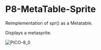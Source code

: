 # P8-MetaTable-Sprite
Reimplementation of spr() as a Metatable.




Displays a metasprite.



![PICO-8_0](https://user-images.githubusercontent.com/9512087/206972388-c573ed13-16d0-4a0c-bb5b-6011c030f111.png)
